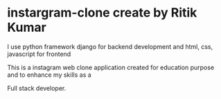 # instargram-clone create by Ritik Kumar

I use python framework django for backend development and html, css, javascript for frontend

This is a instagram web clone application created for education purpose and to enhance my skills as a 

Full stack developer.
